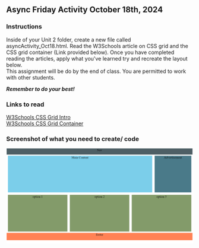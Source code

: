 ## Async Friday Activity October 18th, 2024

### Instructions 
Inside of your Unit 2 folder, create a new file called asyncActivity_Oct18.html.
Read the W3Schools article on CSS grid and the CSS grid container (Link provided below).
Once you have completed reading the articles, apply what you've learned try and recreate the 
layout below.
<br/>
This assignment will be do by the end of class. 
You are permitted to work with other students.

***Remember to do your best!***

### Links to read 

[W3Schools CSS Grid Intro](https://www.w3schools.com/css/css_grid.asp)
<br/>
[W3Schools CSS Grid Container](https://www.w3schools.com/css/css_grid_container.asp)

### Screenshot of what you need to create/ code
![CSS Grid Container Practice Example](cssGridPractice.png)
